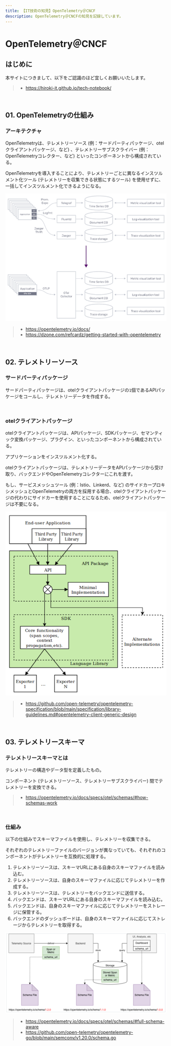 ```yaml
---
title: 【IT技術の知見】OpenTelemetry＠CNCF
description: OpenTelemetry＠CNCFの知見を記録しています。
---
```


# OpenTelemetry＠CNCF

## はじめに

本サイトにつきまして、以下をご認識のほど宜しくお願いいたします。

> - https://hiroki-it.github.io/tech-notebook/

<br>

## 01. OpenTelemetryの仕組み

### アーキテクチャ

OpenTelemetryは、テレメトリーソース (例：サードパーティパッケージ、otelクライアントパッケージ、など) 、テレメトリーサブスクライバー (例：OpenTelemetryコレクター、など) といったコンポーネントから構成されている。

OpenTelemetryを導入することにより、テレメトリーごとに異なるインスツルメント化ツール (テレメトリーを収集できる状態にするツール) を使用せずに、一括してインスツルメント化できるようになる。

![open-telemetry_architecture](https://raw.githubusercontent.com/hiroki-it/tech-notebook-images/master/images/open-telemetry_architecture.png)

> - https://opentelemetry.io/docs/
> - https://dzone.com/refcardz/getting-started-with-opentelemetry

<br>

## 02. テレメトリーソース

### サードパーティパッケージ

サードパーティパッケージは、otelクライアントパッケージの`1`個であるAPIパッケージをコールし、テレメトリーデータを作成する。

<br>

### otelクライアントパッケージ

otelクライアントパッケージは、APIパッケージ、SDKパッケージ、セマンティック変換パッケージ、プラグイン、といったコンポーネントから構成されている。

アプリケーションをインスツルメント化する。

otelクライアントパッケージは、テレメトリーデータをAPIパッケージから受け取り、バックエンドやOpenTelemetryコレクターにこれを渡す。

もし、サービスメッシュツール (例：Istio、Linkerd、など) のサイドカープロキシメッシュとOpenTelemetryの両方を採用する場合、otelクライアントパッケージの代わりにサイドカーを使用することになるため、otelクライアントパッケージは不要になる。

![open-telemetry_client-package](https://raw.githubusercontent.com/hiroki-it/tech-notebook-images/master/images/open-telemetry_client-package.png)

> - https://github.com/open-telemetry/opentelemetry-specification/blob/main/specification/library-guidelines.md#opentelemetry-client-generic-design

<br>

## 03. テレメトリースキーマ

### テレメトリースキーマとは

テレメトリーの構造やデータ型を定義したもの。

コンポーネント (テレメトリーソース、テレメトリーサブスクライバー) 間でテレメトリーを変換できる。

> - https://opentelemetry.io/docs/specs/otel/schemas/#how-schemas-work

<br>

### 仕組み

以下の仕組みでスキーマファイルを使用し、テレメトリーを収集できる。

それぞれのテレメトリーファイルのバージョンが異なっていても、それぞれのコンポーネントがテレメトリーを互換的に処理する。

1. テレメトリーソースは、スキーマURLにある自身のスキーマファイルを読み込む。
2. テレメトリーソースは、自身のスキーマファイルに応じてテレメトリーを作成する。
3. テレメトリーソースは、テレメトリーをバックエンドに送信する。
4. バックエンドは、スキーマURLにある自身のスキーマファイルを読み込む。
5. バックエンドは、自身のスキーマファイルに応じてテレメトリーをストレージに保管する。
6. バックエンドのダッシュボードは、自身のスキーマファイルに応じてストレージからテレメトリーを取得する。

![open-telemetry_schema](https://raw.githubusercontent.com/hiroki-it/tech-notebook-images/master/images/open-telemetry_schema.png)

> - https://opentelemetry.io/docs/specs/otel/schemas/#full-schema-aware
> - https://github.com/open-telemetry/opentelemetry-go/blob/main/semconv/v1.20.0/schema.go

<br>
